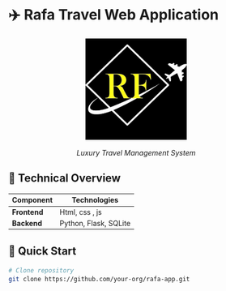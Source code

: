 # ✈️ Rafa Travel Web Application

<div align="center">
  <img src="static/images/logo.jpeg" alt="Rafa Logo" width="200"/>
  
  *Luxury Travel Management System*
</div>

## 🌟 Technical Overview

| Component       | Technologies                          |
|-----------------|---------------------------------------|
| **Frontend**    | Html, css , js                         |
| **Backend**     | Python, Flask, SQLite              |

## 🚀 Quick Start

```bash
# Clone repository
git clone https://github.com/your-org/rafa-app.git